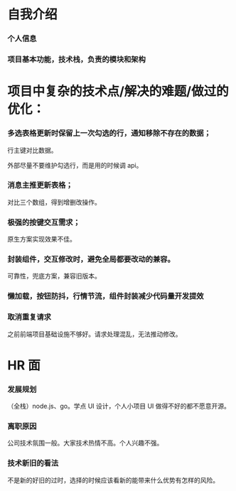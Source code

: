 # 自我介绍

### 个人信息

### 项目基本功能，技术栈，负责的模块和架构

# 项目中复杂的技术点/解决的难题/做过的优化：

### 多选表格更新时保留上一次勾选的行，通知移除不存在的数据；

行主键对比数据。

外部尽量不要维护勾选行，而是用的时候调 api。

### 消息主推更新表格；

对比三个数组，得到增删改操作。

### 极强的按键交互需求；

原生方案实现效果不佳。

### 封装组件，交互修改时，避免全局都要改动的兼容。

可靠性，兜底方案，兼容旧版本。

### 懒加载，按钮防抖，行情节流，组件封装减少代码量开发提效

### 取消重复请求

之前前端项目基础设施不够好。请求处理混乱，无法推动修改。

# HR 面

### 发展规划

（全栈）node.js、go。学点 UI 设计，个人小项目 UI 做得不好的都不愿意开源。

### 离职原因

公司技术氛围一般。大家技术热情不高。个人兴趣不强。

### 技术新旧的看法

不是新的好旧的过时，选择的时候应该看新的能带来什么优势有怎样的风险。
